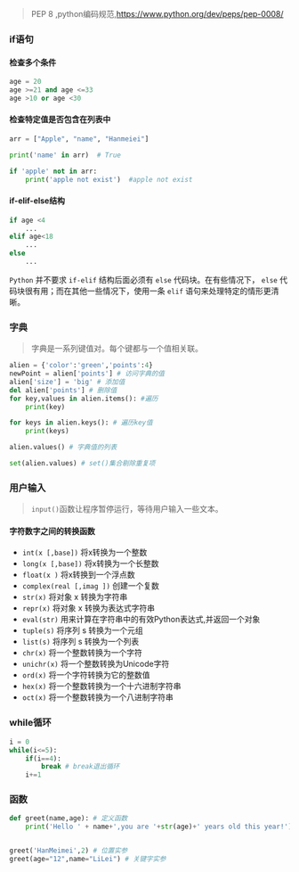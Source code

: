 > PEP 8 ,python编码规范,https://www.python.org/dev/peps/pep-0008/

### if语句

#### 检查多个条件

```python
age = 20
age >=21 and age <=33
age >10 or age <30
```

#### 检查特定值是否包含在列表中

```python
arr = ["Apple", "name", "Hanmeiei"]

print('name' in arr)  # True

if 'apple' not in arr:
    print('apple not exist')  #apple not exist

```

#### if-elif-else结构

```python
if age <4
    ... 
elif age<18
    ...
else
    ...
```

`Python` 并不要求 `if-elif` 结构后面必须有 `else` 代码块。在有些情况下， `else` 代码块很有用；而在其他一些情况下，使用一条 `elif` 语句来处理特定的情形更清晰。

### 字典

> 字典是一系列键值对。每个键都与一个值相关联。

```python
alien = {'color':'green','points':4}
newPoint = alien['points'] # 访问字典的值
alien['size'] = 'big' # 添加值
del alien['points'] # 删除值
for key,values in alien.items(): #遍历
    print(key)

for keys in alien.keys(): # 遍历key值
    print(keys)

alien.values() # 字典值的列表

set(alien.values) # set()集合剔除重复项
```

### 用户输入

> `input()`函数让程序暂停运行，等待用户输入一些文本。

#### 字符数字之间的转换函数

* `int(x [,base])`          将x转换为一个整数    
* `long(x [,base])`         将x转换为一个长整数    
* `float(x )`               将x转换到一个浮点数    
* `complex(real [,imag ])`  创建一个复数    
* `str(x)`                  将对象 x 转换为字符串    
* `repr(x)`                 将对象 x 转换为表达式字符串    
* `eval(str)`               用来计算在字符串中的有效Python表达式,并返回一个对象    
* `tuple(s)`                将序列 s 转换为一个元组    
* `list(s)`                 将序列 s 转换为一个列表    
* `chr(x)`                  将一个整数转换为一个字符    
* `unichr(x)`               将一个整数转换为Unicode字符    
* `ord(x)`                  将一个字符转换为它的整数值    
* `hex(x)`                  将一个整数转换为一个十六进制字符串    
* `oct(x)`                  将一个整数转换为一个八进制字符串   

### while循环

```python
i = 0
while(i<=5):
    if(i==4):
        break # break退出循环
    i+=1
```

### 函数

```python
def greet(name,age): # 定义函数
    print('Hello ' + name+',you are '+str(age)+' years old this year!')


greet('HanMeimei',2) # 位置实参
greet(age="12",name="LiLei") # 关键字实参
```